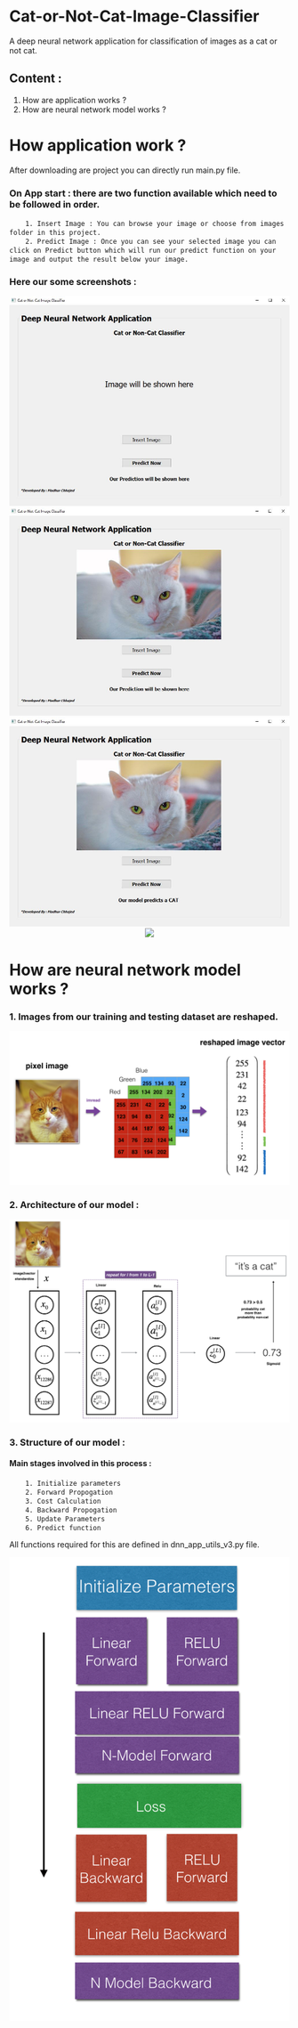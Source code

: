 # Cat-or-Not-Cat-Image-Classifier
A deep neural network application for classification of images as a cat or not cat.

## Content :
1. How are application works ?
2. How are neural network model works ?


# How application work ?
After downloading are project you can directly run main.py file.


### On App start : there are two function available which need to be followed in order. 
        1. Insert Image : You can browse your image or choose from images folder in this project.
        2. Predict Image : Once you can see your selected image you can click on Predict button which will run our predict function on your image and output the result below your image.
    
### Here our some screenshots :
<p align="center">
  <img src="screenshots/1.JPG" >

  <img src="screenshots/2.JPG" >
  
  <img src="screenshots/3.JPG" >
  
  <img src="images/5.JPG" >
    
</p>



# How are neural network model works ?

### 1. Images from our training and testing dataset are reshaped. 
 
<p align="center">
  
  <img src="images/imvectorkiank.png" >
  
</p>


### 2. Architecture of our model : 

<p align="center">
  
  <img src="images/LlayerNN_kiank.png" >
  
</p>

### 3. Structure of our model :
#### Main stages involved in this process :
        1. Initialize parameters
        2. Forward Propogation
        3. Cost Calculation
        4. Backward Propogation 
        5. Update Parameters
        6. Predict function 

All functions required for this are defined in dnn_app_utils_v3.py file.

<p align="center">
  
  <img src="images/structure.png" >
  
</p>
